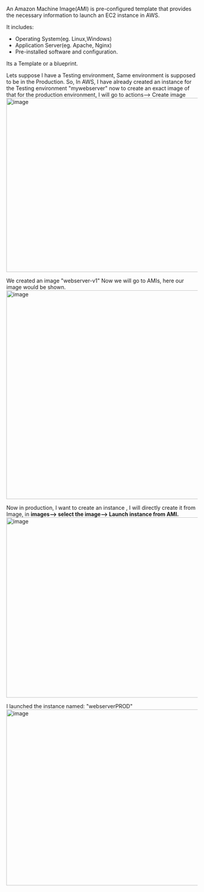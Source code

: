 An Amazon Machine Image(AMI) is pre-configured template that provides the necessary information to launch an EC2 instance in AWS.

It includes:
- Operating System(eg. Linux,Windows)
- Application Server(eg. Apache, Nginx)
- Pre-installed software and configuration.


Its a Template or a blueprint.

Lets suppose I  have a Testing environment, Same environment is supposed to be in the Production.
So, In AWS, I have already created an instance for the Testing environment "mywebserver" now to create an exact image of that for the production environment, I will go to actions--> Create image 
<img width="956" height="458" alt="image" src="https://github.com/user-attachments/assets/dd1ff9d1-84b3-407a-a485-88a13f22cbbe" />

We created an image "webserver-v1"
Now we will go to AMIs, here our image would be shown.
<img width="935" height="549" alt="image" src="https://github.com/user-attachments/assets/faf71710-8782-4300-afb0-52bc12be3ba9" />


Now in production, I want to create an instance , I will directly create it from Image, 
in **images--> select the image--> Launch instance from AMI.**
<img width="954" height="474" alt="image" src="https://github.com/user-attachments/assets/cb16ed8f-cb58-4a27-b984-a20f98eeb37a" />

I launched the instance named: "webserverPROD"
<img width="955" height="463" alt="image" src="https://github.com/user-attachments/assets/ed3512bd-43bf-4c68-80be-6b30d0f23f33" />


